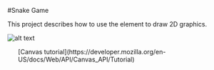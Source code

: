 #Snake Game

This project describes how to use the <canvas> element to draw 2D graphics.

![alt text](img/screen.gif)


<ul>[Canvas tutorial](https://developer.mozilla.org/en-US/docs/Web/API/Canvas_API/Tutorial)</ul>
